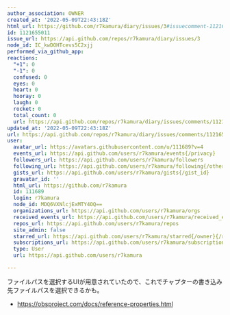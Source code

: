 ```yaml
---
author_association: OWNER
created_at: '2022-05-09T22:43:18Z'
html_url: https://github.com/r7kamura/diary/issues/3#issuecomment-1121655011
id: 1121655011
issue_url: https://api.github.com/repos/r7kamura/diary/issues/3
node_id: IC_kwDOHTcevs5C2xjj
performed_via_github_app: 
reactions:
  "+1": 0
  "-1": 0
  confused: 0
  eyes: 0
  heart: 0
  hooray: 0
  laugh: 0
  rocket: 0
  total_count: 0
  url: https://api.github.com/repos/r7kamura/diary/issues/comments/1121655011/reactions
updated_at: '2022-05-09T22:43:18Z'
url: https://api.github.com/repos/r7kamura/diary/issues/comments/1121655011
user:
  avatar_url: https://avatars.githubusercontent.com/u/111689?v=4
  events_url: https://api.github.com/users/r7kamura/events{/privacy}
  followers_url: https://api.github.com/users/r7kamura/followers
  following_url: https://api.github.com/users/r7kamura/following{/other_user}
  gists_url: https://api.github.com/users/r7kamura/gists{/gist_id}
  gravatar_id: ''
  html_url: https://github.com/r7kamura
  id: 111689
  login: r7kamura
  node_id: MDQ6VXNlcjExMTY4OQ==
  organizations_url: https://api.github.com/users/r7kamura/orgs
  received_events_url: https://api.github.com/users/r7kamura/received_events
  repos_url: https://api.github.com/users/r7kamura/repos
  site_admin: false
  starred_url: https://api.github.com/users/r7kamura/starred{/owner}{/repo}
  subscriptions_url: https://api.github.com/users/r7kamura/subscriptions
  type: User
  url: https://api.github.com/users/r7kamura

---
```

ファイルパスを選択するUIが用意されていたので、これでチャプターの書き込み先ファイルパスを選択できるかも。

- https://obsproject.com/docs/reference-properties.html